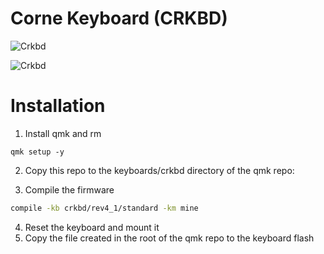 # Corne Keyboard (CRKBD)

![Crkbd](https://user-images.githubusercontent.com/736191/40575636-6fba63a4-6123-11e8-9ca0-3f990f1f9f4c.jpg)

![Crkbd](https://user-images.githubusercontent.com/736191/40887871-0eead5dc-678a-11e8-9518-e3ad9e5d2bac.png)

# Installation

1. Install qmk and rm
```
qmk setup -y
```

2. Copy this repo to the keyboards/crkbd directory of the qmk repo:

3. Compile the firmware
```sh
compile -kb crkbd/rev4_1/standard -km mine
```

4. Reset the keyboard and mount it
5. Copy the file created in the root of the qmk repo to the keyboard flash
